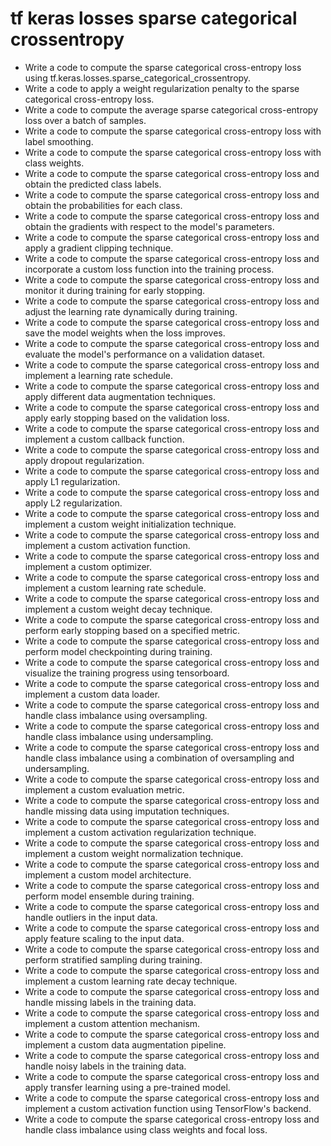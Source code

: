 # tf keras losses sparse categorical crossentropy

- Write a code to compute the sparse categorical cross-entropy loss using tf.keras.losses.sparse_categorical_crossentropy.
- Write a code to apply a weight regularization penalty to the sparse categorical cross-entropy loss.
- Write a code to compute the average sparse categorical cross-entropy loss over a batch of samples.
- Write a code to compute the sparse categorical cross-entropy loss with label smoothing.
- Write a code to compute the sparse categorical cross-entropy loss with class weights.
- Write a code to compute the sparse categorical cross-entropy loss and obtain the predicted class labels.
- Write a code to compute the sparse categorical cross-entropy loss and obtain the probabilities for each class.
- Write a code to compute the sparse categorical cross-entropy loss and obtain the gradients with respect to the model's parameters.
- Write a code to compute the sparse categorical cross-entropy loss and apply a gradient clipping technique.
- Write a code to compute the sparse categorical cross-entropy loss and incorporate a custom loss function into the training process.
- Write a code to compute the sparse categorical cross-entropy loss and monitor it during training for early stopping.
- Write a code to compute the sparse categorical cross-entropy loss and adjust the learning rate dynamically during training.
- Write a code to compute the sparse categorical cross-entropy loss and save the model weights when the loss improves.
- Write a code to compute the sparse categorical cross-entropy loss and evaluate the model's performance on a validation dataset.
- Write a code to compute the sparse categorical cross-entropy loss and implement a learning rate schedule.
- Write a code to compute the sparse categorical cross-entropy loss and apply different data augmentation techniques.
- Write a code to compute the sparse categorical cross-entropy loss and apply early stopping based on the validation loss.
- Write a code to compute the sparse categorical cross-entropy loss and implement a custom callback function.
- Write a code to compute the sparse categorical cross-entropy loss and apply dropout regularization.
- Write a code to compute the sparse categorical cross-entropy loss and apply L1 regularization.
- Write a code to compute the sparse categorical cross-entropy loss and apply L2 regularization.
- Write a code to compute the sparse categorical cross-entropy loss and implement a custom weight initialization technique.
- Write a code to compute the sparse categorical cross-entropy loss and implement a custom activation function.
- Write a code to compute the sparse categorical cross-entropy loss and implement a custom optimizer.
- Write a code to compute the sparse categorical cross-entropy loss and implement a custom learning rate schedule.
- Write a code to compute the sparse categorical cross-entropy loss and implement a custom weight decay technique.
- Write a code to compute the sparse categorical cross-entropy loss and perform early stopping based on a specified metric.
- Write a code to compute the sparse categorical cross-entropy loss and perform model checkpointing during training.
- Write a code to compute the sparse categorical cross-entropy loss and visualize the training progress using tensorboard.
- Write a code to compute the sparse categorical cross-entropy loss and implement a custom data loader.
- Write a code to compute the sparse categorical cross-entropy loss and handle class imbalance using oversampling.
- Write a code to compute the sparse categorical cross-entropy loss and handle class imbalance using undersampling.
- Write a code to compute the sparse categorical cross-entropy loss and handle class imbalance using a combination of oversampling and undersampling.
- Write a code to compute the sparse categorical cross-entropy loss and implement a custom evaluation metric.
- Write a code to compute the sparse categorical cross-entropy loss and handle missing data using imputation techniques.
- Write a code to compute the sparse categorical cross-entropy loss and implement a custom activation regularization technique.
- Write a code to compute the sparse categorical cross-entropy loss and implement a custom weight normalization technique.
- Write a code to compute the sparse categorical cross-entropy loss and implement a custom model architecture.
- Write a code to compute the sparse categorical cross-entropy loss and perform model ensemble during training.
- Write a code to compute the sparse categorical cross-entropy loss and handle outliers in the input data.
- Write a code to compute the sparse categorical cross-entropy loss and apply feature scaling to the input data.
- Write a code to compute the sparse categorical cross-entropy loss and perform stratified sampling during training.
- Write a code to compute the sparse categorical cross-entropy loss and implement a custom learning rate decay technique.
- Write a code to compute the sparse categorical cross-entropy loss and handle missing labels in the training data.
- Write a code to compute the sparse categorical cross-entropy loss and implement a custom attention mechanism.
- Write a code to compute the sparse categorical cross-entropy loss and implement a custom data augmentation pipeline.
- Write a code to compute the sparse categorical cross-entropy loss and handle noisy labels in the training data.
- Write a code to compute the sparse categorical cross-entropy loss and apply transfer learning using a pre-trained model.
- Write a code to compute the sparse categorical cross-entropy loss and implement a custom activation function using TensorFlow's backend.
- Write a code to compute the sparse categorical cross-entropy loss and handle class imbalance using class weights and focal loss.